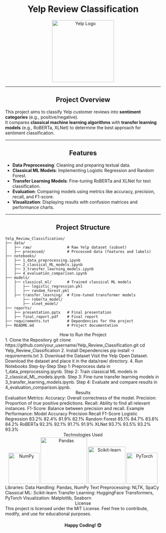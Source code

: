 # <div align="center">**Yelp Review Classification**</div>

<div align="center">
  <img src="https://upload.wikimedia.org/wikipedia/commons/a/ad/Yelp_Logo.svg" alt="Yelp Logo" width="200">
</div>

---

## <div align="center">Project Overview</div>

This project aims to classify Yelp customer reviews into **sentiment categories** (e.g., positive/negative).  
It compares **classical machine learning algorithms** with **transfer learning models** (e.g., RoBERTa, XLNet) to determine the best approach for sentiment classification.

---

## <div align="center">Features</div>

- **Data Preprocessing**: Cleaning and preparing textual data.
- **Classical ML Models**: Implementing Logistic Regression and Random Forest.
- **Transfer Learning Models**: Fine-tuning RoBERTa and XLNet for text classification.
- **Evaluation**: Comparing models using metrics like accuracy, precision, recall, and F1-score.
- **Visualization**: Displaying results with confusion matrices and performance charts.

---

## <div align="center">Project Structure</div>

```plaintext
Yelp_Review_Classification/
├── data/
│   ├── raw/                # Raw Yelp dataset (subset)
│   ├── processed/          # Processed data (features and labels)
├── notebooks/
│   ├── 1_data_preprocessing.ipynb
│   ├── 2_classical_ML_models.ipynb
│   ├── 3_transfer_learning_models.ipynb
│   ├── 4_evaluation_comparison.ipynb
├── models/
│   ├── classical_ml/       # Trained classical ML models
│   │   ├── logistic_regression.pkl
│   │   ├── random_forest.pkl
│   ├── transfer_learning/  # Fine-tuned transformer models
│       ├── roberta_model/
│       ├── xlnet_model/
├── reports/
│   ├── presentation.pptx   # Final presentation
│   ├── final_report.pdf    # Final report
├── requirements.txt        # Dependencies for the project
├── README.md               # Project documentation
 ```
<div align="center">How to Run the Project</div>
1. Clone the Repository
git clone https://github.com/your_username/Yelp_Review_Classification.git
cd Yelp_Review_Classification
2. Install Dependencies
pip install -r requirements.txt
3. Download the Dataset
Visit the Yelp Open Dataset.
Download the dataset and place it in the data/raw/ directory.
4. Run Notebooks Step-by-Step
Step 1: Preprocess data in 1_data_preprocessing.ipynb.
Step 2: Train classical ML models in 2_classical_ML_models.ipynb.
Step 3: Fine-tune transfer learning models in 3_transfer_learning_models.ipynb.
Step 4: Evaluate and compare results in 4_evaluation_comparison.ipynb.
<div align="center">Results</div>
Evaluation Metrics:
Accuracy: Overall correctness of the model.
Precision: Proportion of true positive predictions.
Recall: Ability to find all relevant instances.
F1-Score: Balance between precision and recall.
Example Performance:
Model	Accuracy	Precision	Recall	F1-Score
Logistic Regression	83.2%	82.4%	81.9%	82.1%
Random Forest	85.1%	84.7%	83.8%	84.2%
RoBERTa	92.3%	92.1%	91.7%	91.9%
XLNet	93.7%	93.5%	93.2%	93.3%
<div align="center">Technologies Used</div>
<div align="center"> <img src="https://upload.wikimedia.org/wikipedia/commons/3/31/NumPy_logo_2020.svg" alt="NumPy" width="100"> <img src="https://upload.wikimedia.org/wikipedia/commons/e/ed/Pandas_logo.svg" alt="Pandas" width="150"> <img src="https://upload.wikimedia.org/wikipedia/commons/0/05/Scikit_learn_logo_small.svg" alt="Scikit-learn" width="120"> <img src="https://upload.wikimedia.org/wikipedia/commons/1/10/PyTorch_logo_icon.svg" alt="PyTorch" width="100"> </div>
Libraries:
Data Handling: Pandas, NumPy
Text Preprocessing: NLTK, SpaCy
Classical ML: Scikit-learn
Transfer Learning: HuggingFace Transformers, PyTorch
Visualization: Matplotlib, Seaborn
<div align="center">License</div>
This project is licensed under the MIT License.
Feel free to contribute, modify, and use for educational purposes.

<div align="center"> <h4>Happy Coding! 😊</h4> </div>
